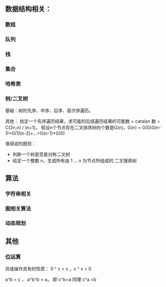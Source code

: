 ## 数据结构相关：
### 数组
### 队列
### 栈
### 集合
### 哈希表
### 树/二叉树
基础：树的先序、中序、后序、层次序遍历。

其他：
给定一个先序遍历结果，求可能的后续遍历结果的可能数 = catalan 数 = C(2n,n) / (n+1)。
假设n个节点存在二叉排序树的个数是G(n)，G(n) = G(0)*G(n-1)+G(1)*(n-2)+...+G(n-1)*G(0)

值得说的题目：
- 判断一个树是否是对称二叉树
- 给定一个整数 n，生成所有由 1 ... n 为节点所组成的 二叉搜索树 

## 算法
### 字符串相关
### 图相关算法
### 动态规划

## 其他
### 位运算
异或操作具有的性质：
0 ^ x = x ，x ^ x = 0

a^b = c ， a^b^b = a， 即 c^b=a 同理 c^a =b



